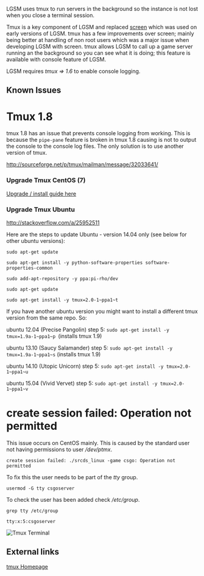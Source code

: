 
LGSM uses tmux to run servers in the background so the instance is not lost when you close a terminal session.

Tmux is a key component of LGSM and replaced [screen] which was used on early versions of LGSM. tmux has a few improvements over screen; mainly being better at handling of non root users which was a major issue when developing LGSM with screen. tmux allows LGSM to call up a game server running an the background so you can see what it is doing; this feature is available with console feature of LGSM.

LGSM requires _tmux =\> 1.6_ to enable console logging.

Known Issues
------------

Tmux 1.8
========
tmux 1.8 has an issue that prevents console logging from working. This is because the `pipe-pane` feature is broken in tmux 1.8 causing is not to output the console to the console log files. The only solution is to use another version of tmux.

<http://sourceforge.net/p/tmux/mailman/message/32033641/>

### Upgrade Tmux CentOS (7)

[Upgrade / install guide here](Upgrading---installing-latest-tmux-from-source-(CentOS-7))

### Upgrade Tmux Ubuntu

http://stackoverflow.com/a/25952511

Here are the steps to update Ubuntu - version 14.04 only (see below for other ubuntu versions):

    sudo apt-get update

    sudo apt-get install -y python-software-properties software-properties-common

    sudo add-apt-repository -y ppa:pi-rho/dev

    sudo apt-get update

    sudo apt-get install -y tmux=2.0-1~ppa1~t


If you have another ubuntu version you might want to install a different tmux version from the same repo. So:

ubuntu 12.04 (Precise Pangolin) step 5: `sudo apt-get install -y tmux=1.9a-1~ppa1~p `(installs tmux 1.9)

ubuntu 13.10 (Saucy Salamander) step 5: `sudo apt-get install -y tmux=1.9a-1~ppa1~s` (installs tmux 1.9)

ubuntu 14.10 (Utopic Unicorn) step 5: `sudo apt-get install -y tmux=2.0-1~ppa1~u`

ubuntu 15.04 (Vivid Vervet) step 5: `sudo apt-get install -y tmux=2.0-1~ppa1~v`


create session failed: Operation not permitted
==============================================
This issue occurs on CentOS mainly. This is caused by the standard user not having permissions to user _/dev/ptmx_.
```
create session failed: ./srcds_linux -game csgo: Operation not permitted
```

To fix this the user needs to be part of the _tty_ group.

```
usermod -G tty csgoserver
```
To check the user has been added check _/etc/group_.
```
grep tty /etc/group
```
```
tty:x:5:csgoserver
```

![Tmux Terminal](https://github.com/dgibbs64/linuxgsm/blob/master/images/screens/Tmux.png)

External links
--------------

[tmux Homepage][]

  [LGSM Console using tmux]: Tmux.PNG‎ "fig:LGSM Console using tmux"
  [screen]: http://en.wikipedia.org/wiki/GNU_Screen
  [tmux Homepage]: http://tmux.sourceforge.net/